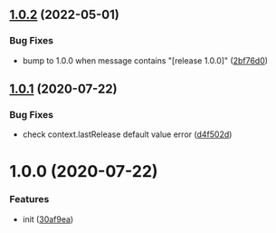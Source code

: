 ## [1.0.2](https://github.com/monorepo-semantic-release/zero-commit-analyzer/compare/v1.0.1...v1.0.2) (2022-05-01)


### Bug Fixes

* bump to 1.0.0 when message contains "[release 1.0.0]" ([2bf76d0](https://github.com/monorepo-semantic-release/zero-commit-analyzer/commit/2bf76d08883349401274d94c1d9ffd481c7155e8))

## [1.0.1](https://github.com/monorepo-semantic-release/zero-commit-analyzer/compare/v1.0.0...v1.0.1) (2020-07-22)


### Bug Fixes

* check context.lastRelease default value error ([d4f502d](https://github.com/monorepo-semantic-release/zero-commit-analyzer/commit/d4f502d4b77f8afc12068ee29494777ed648bdba))

# 1.0.0 (2020-07-22)


### Features

* init ([30af9ea](https://github.com/monorepo-semantic-release/zero-commit-analyzer/commit/30af9ea85e6182f5cfa0602837670aa528e1402d))
